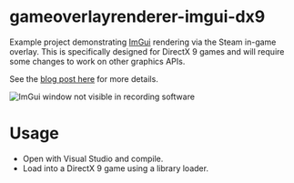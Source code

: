 # gameoverlayrenderer-imgui-dx9

Example project demonstrating [ImGui](https://github.com/ocornut/imgui) rendering via the Steam in-game overlay. This is specifically designed for DirectX 9 games and will require some changes to work on other graphics APIs.

See the [blog post here](https://aixxe.net/2017/09/steam-overlay-rendering) for more details.

![ImGui window not visible in recording software](https://cdn.aixxe.net/projects/gameoverlayrenderer-imgui-dx9/cstrike_obs_demo.jpg)

# Usage

* Open with Visual Studio and compile.
* Load into a DirectX 9 game using a library loader.